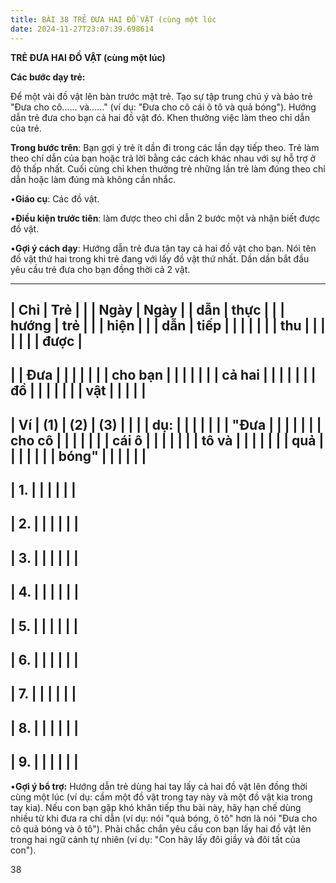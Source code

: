 ```yaml
---
title: BÀI 38 TRẺ ĐƯA HAI ĐỒ VẬT (cùng một lúc
date: 2024-11-27T23:07:39.698614
---
```


**TRẺ ĐƯA HAI ĐỒ VẬT (cùng một lúc)**

**Các bước dạy trẻ:**

Để một vài đồ vật lên bàn trước mặt trẻ. Tạo sự tập trung chú ý và bảo
trẻ "Đưa cho cô...... và......" (ví dụ: "Đưa cho cô cái ô tô và quả
bóng"). Hướng dẫn trẻ đưa cho bạn cả hai đồ vật đó. Khen thưởng việc
làm theo chỉ dẫn của trẻ.

**Trong bước trên**: Bạn gợi ý trẻ ít dần đi trong các lần dạy tiếp
theo. Trẻ làm theo chỉ dẫn của bạn hoặc trả lời bằng các cách khác
nhau với sự hỗ trợ ở độ thấp nhất. Cuối cùng chỉ khen thưởng trẻ những
lần trẻ làm đúng theo chỉ dẫn hoặc làm đúng mà không cần nhắc.

•**Giáo cụ**: Các đồ vật.

•**Điều kiện trước tiên**: làm được theo chỉ dẫn 2 bước một và nhận
biết được đồ vật.

•**Gợi ý cách dạy**: Hướng dẫn trẻ đưa tận tay cả hai đồ vật cho bạn.
Nói tên đồ vật thứ hai trong khi trẻ đang với lấy đồ vật thứ nhất. Dần
dần bắt đầu yêu cầu trẻ đưa cho bạn đồng thời cả 2 vật.

-------------------------------------------------------------------------
| **Chỉ     | **Trẻ     |           |           | **Ngày** | **Ngày  |
| dẫn**     | thực      |           |           | **hướng   | trẻ     |
|           | hiện**    |           |           | dẫn**     | tiếp    |
|           |           |           |           |           | thu     |
|           |           |           |           |           | được**  |
-------------------------------------------------------------------------
|           | **Đưa   |           |           |           |           |
|           | cho bạn |           |           |           |           |
|           | cả hai  |           |           |           |           |
|           | đồ      |           |           |           |           |
|           | vật**   |           |           |           |           |
-------------------------------------------------------------------------
| **Ví    | **(1)**   | **(2)**   | **(3)**   |           |           |
| dụ:**   |           |           |           |           |           |
| "**Đưa  |           |           |           |           |           |
| cho cô  |           |           |           |           |           |
| cái ô   |           |           |           |           |           |
| tô và   |           |           |           |           |           |
| quả     |           |           |           |           |           |
| bóng**" |           |           |           |           |           |
-------------------------------------------------------------------------
| 1.     |           |           |           |           |           |
-------------------------------------------------------------------------
| 2.     |           |           |           |           |           |
-------------------------------------------------------------------------
| 3.     |           |           |           |           |           |
-------------------------------------------------------------------------
| 4.     |           |           |           |           |           |
-------------------------------------------------------------------------
| 5.     |           |           |           |           |           |
-------------------------------------------------------------------------
| 6.     |           |           |           |           |           |
-------------------------------------------------------------------------
| 7.     |           |           |           |           |           |
-------------------------------------------------------------------------
| 8.     |           |           |           |           |           |
-------------------------------------------------------------------------
| 9.     |           |           |           |           |           |
-------------------------------------------------------------------------

•**Gợi ý bổ trợ:** Hướng dẫn trẻ dùng hai tay lấy cả hai đồ vật lên
đồng thời cùng một lúc (ví dụ: cầm một đồ vật trong tay này và một đồ
vật kia trong tay kia). Nếu con bạn gặp khó khăn tiếp thu bài này, hãy
hạn chế dùng nhiều từ khi đưa ra chỉ dẫn (ví dụ: nói "quả bóng, ô tô"
hơn là nói "Đưa cho cô quả bóng và ô tô"). Phải chắc chắn yêu cầu con
bạn lấy hai đồ vật lên trong hai ngữ cảnh tự nhiên (ví dụ: "Con hãy
lấy đôi giầy và đôi tất của con").

38

